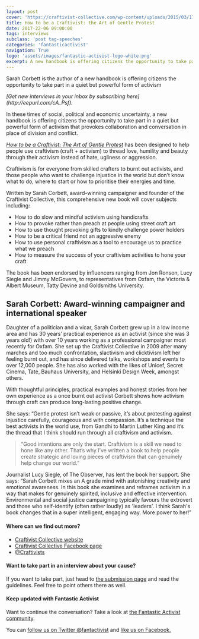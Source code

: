 ```yaml
---
layout: post
cover: 'https://craftivist-collective.com/wp-content/uploads/2015/03/17061185960_bc6b331b58_z.jpg'
title: How to be a Craftivist: the Art of Gentle Protest
date: 2017-22-06 09:00:00
tags: interviews
subclass: 'post tag-speeches'
categories: 'fantasticactivist'
navigation: True
logo: 'assets/images/fantastic-activist-logo-white.png'
excerpt: A new handbook is offering citizens the opportunity to take part in a quiet but powerful form of activism
---
```



<p>Sarah Corbett is the author of a new handbook is offering citizens the opportunity to take part in a quiet but powerful form of activism</p>

<p><i>[Get new interviews in your inbox by subscribing here](http://eepurl.com/cA_Psf).</i></p>

<p>In these times of social, political and economic uncertainty, a new handbook is offering citizens the opportunity to take part in a quiet but powerful form of activism that provokes collaboration and conversation in place of division and conflict.</p>

<p><i><a href="https://unbound.com/books/craftivist">How to be a Craftivist: The Art of Gentle Protest</a></i> has been designed to help people use craftivism (craft + activism) to thread love, humility and beauty through their activism instead of hate, ugliness or aggression.</p>

<p>Craftivism is for everyone from skilled crafters to burnt out activists, and those people who want to challenge injustice in the world but don’t know what to do, where to start or how to prioritise their energies and time. </p>

<p>Written by Sarah Corbett, award-winning campaigner and founder of the Craftivist Collective, this comprehensive new book will cover subjects including:</p>

<ul>
<li>How to do slow and mindful activism using handicrafts</li>
<li>How to provoke rather than preach at people using street craft art</li>
<li>How to use thought provoking gifts to kindly challenge power holders</li>
<li>How to be a critical friend not an aggressive enemy</li>
<li>How to use personal craftivism as a tool to encourage us to practice what we preach</li>
<li>How to measure the success of your craftivism activities to hone your craft</li>
</ul>

<p>The book has been endorsed by influencers ranging from Jon Ronson, Lucy Siegle and Jimmy McGovern, to representatives from Oxfam, the Victoria & Albert Museum, Tatty Devine and Goldsmiths University.</p>

<h2>Sarah Corbett: Award-winning campaigner and international speaker</h2>

<p>Daughter of a politician and a vicar, Sarah Corbett grew up in a low income area and has 30 years’ practical experience as an activist (since she was 3 years old!) with over 10 years working as a professional campaigner most recently for Oxfam. She set up the Craftivist Collective in 2009 after many marches and too much confrontation, slactivism and clicktivism left her feeling burnt out, and has since delivered talks, workshops and events to over 12,000 people. She has also worked with the likes of Unicef, Secret Cinema, Tate, Bauhaus University, and Helsinki Design Week, amongst others.</p>

<p>With thoughtful principles, practical examples and honest stories from her own experience as a once burnt out activist Corbett shows how activism through craft can produce long-lasting positive change.</p>

<p>She says: “Gentle protest isn’t weak or passive, it’s about protesting against injustice carefully, courageous and with compassion. It’s a technique the best activists in the world use, from Gandhi to Martin Luther King and it’s the thread that I think should run through all craftivism and activism. </p>

<blockquote>“Good intentions are only the start. Craftivism is a skill we need to hone like any other. That’s why I’ve written a book to help people create strategic and loving pieces of craftivism that can genuinely help change our world.”</blockquote>

<p>Journalist Lucy Siegle, of The Observer, has lent the book her support. She says: “Sarah Corbett mixes an A grade mind with astonishing creativity and emotional awareness. In this book she examines and reframes activism in a way that makes for genuinely spirited, inclusive and effective intervention. Environmental and social justice campaigning typically favours the extrovert and those who self-identify (often rather loudly) as 'leaders'. I think Sarah's book changes that in a super intelligent, engaging way. More power to her!”</p>

<h4>Where can we find out more?</h4>
<ul>
<li><a href="http://www.craftivist-collective.com/">Craftivist Collective website</a></li>
<li><a href="https://www.facebook.com/CraftivistCollective">Craftivist Collective Facebook page</a></li>
<li><a href="https://twitter.com/Craftivists?lang=en">@Craftivists</a></li>
</ul>

<h4>Want to take part in an interview about your cause?</h4>

<p>If you want to take part, just head to <a href="/submit">the submission page</a> and read the guidelines. Feel free to point others there as well.</p>

<h4>Keep updated with Fantastic Activist</h4>

<p>Want to continue the conversation? Take a look at <a href="http://community.fantasticactivist.com/">the Fantastic Activist community</a>.</p>

<p>You can <a href="http://twitter.com/fantactivist">follow us on Twitter @fantactivist</a> and <a href="http://facebook.com/fantasticactivist">like us on Facebook.</a></p>
